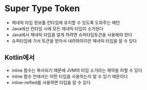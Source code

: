 # Super Type Token

- 제네릭 타입 정보를 런타임에 유지할 수 있도록 도와주는 패턴
- Java에선 런타임 시에 모든 제네릭 타입이 소거된다
- Java에서 제네릭 타입을 알게 하려면 슈퍼타입토큰을 사용해야 한다
- 슈퍼타입에 가서 토큰을 받아서 내려와야지만 제네릭 타입을 알 수 있다

## Kotlin에서
- inline 함수는 복사되기 때문에 JVM의 타입 소거라는 제약을 피할 수 있다
- inline 함수 안에서는 어떤 타입을 사용하는지 알 수 있기 때문이다
- inline-reified를 사용하면 타입을 알 수 있다
